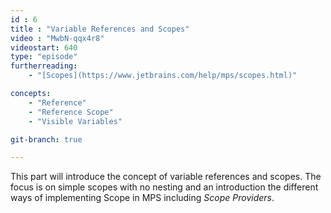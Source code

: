 ```yaml
---
id : 6
title : "Variable References and Scopes"
video : "MwbN-qqx4r8"
videostart: 640
type: "episode"
furtherreading:
    - "[Scopes](https://www.jetbrains.com/help/mps/scopes.html)"

concepts:
    - "Reference"
    - "Reference Scope"
    - "Visible Variables"

git-branch: true

---
```


This part will introduce the concept of variable references and scopes. The focus is on simple scopes with no nesting 
and an introduction the different ways of implementing Scope in MPS including _Scope Providers_. 